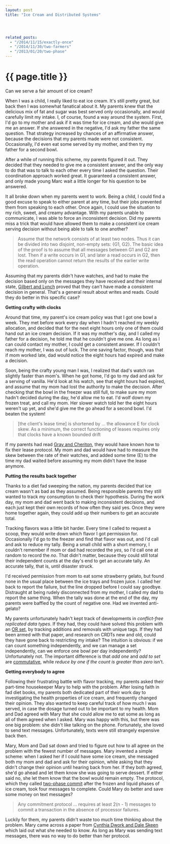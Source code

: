 ```yaml
---
layout: post
title: "Ice Cream and Distributed Systems"




related_posts:
  - "/2014/11/15/exactly-once"
  - "/2014/11/30/two-farmers"
  - "/2013/01/20/two-phase"
---
```

{{ page.title }}
================

<p class="meta">Can we serve a fair amount of ice cream?</p>

When I was a child, I really liked to eat ice cream. It's still pretty great, but back then I was somewhat fanatical about it. My parents knew that the delicious mix of fat and sugar was best served only occasionally, and would carefully limit my intake. I, of course, found a way around the system. First, I'd go to my mother and ask if it was time for ice cream, and she would give me an answer. If she answered in the negative, I'd ask my father the same question. That strategy increased by chances of an affirmative answer, because the decisions that my parents made were not consistent. Occasionally, I'd even eat some served by my mother, and then try my father for a second bowl.

After a while of running this scheme, my parents figured it out. They decided that they needed to give me a consistent answer, and the only way to do that was to talk to each other every time I asked the question. Their coordination approach worked great. It guaranteed a consistent answer, and only made young Marc wait a little longer for his question to be answered.

It all broke down when my parents went to work. Being a child, I could find a good excuse to speak to either parent at any time, but their jobs prevented them from speaking to each other. Once again, I could use the situation to my rich, sweet, and creamy advantage. With my parents unable to communicate, I was able to force an inconsistent decision. Did my parents miss a trick that would have allowed them to make a consistent ice cream serving decision without being able to talk to one another?

> Assume that the network consists of at least two nodes. Thus it can be divided into two disjoint, non-empty sets: {G1, G2}. The basic idea of the proof is to assume that all messages between G1 and G2 are lost. Then if a write occurs in G1, and later a read occurs in G2, then the read operation cannot return the results of the earlier write operation.

Assuming that my parents didn't have watches, and had to make the decision based only on the messages they have received and their internal state, [Gilbert and Lynch](http://citeseerx.ist.psu.edu/viewdoc/summary?doi=10.1.1.67.6951) proved that they can't have made a consistent decision in general. That's a general result about writes and reads. Could they do better in this specific case?

**Getting crafty with clocks**

Around that time, my parent's ice cream policy was that I got one bowl a week. They met before work every day when I hadn't reached my weekly allocation, and decided that for the next eight hours only one of them could hand out an ice cream decision. If it was my mother's day, and I called my father for a decision, he told me that he couldn't give me one. As long as I can could contact my mother, I could get a consistent answer. If I couldn't reach my mother, I was out of luck. The one saving factor, though, was that if mom worked late, dad would notice the eight hours had expired and make a decision.

Soon, being the crafty young man I was, I realized that dad's watch ran slightly faster than mom's. When he got home, I'd go to my dad and ask for a serving of vanilla. He'd look at his watch, see that eight hours had expired, and assume that my mom had lost the authority to make the decision. After checking that the bowl in the freezer was still full, to make sure my mom hadn't decided during the day, he'd allow me to eat. I'd wolf down my frozen treat, and call my mom. Her slower watch told her the eight hours weren't up yet, and she'd give me the go ahead for a second bowl. I'd beaten the system!

> [the client's lease time] is shortened by ... the allowance E for clock skew.
> As a minimum, the correct functioning of leases requires only that clocks have a known bounded drift

If my parents had read [Gray and Cheriton](http://web.stanford.edu/class/cs240/readings/89-leases.pdf), they would have known how to fix their lease protocol. My mom and dad would have had to measure the skew between the rate of their watches, and added some time (E) to the time my dad waited before assuming my mom didn't have the lease anymore.

**Putting the results back together**

Thanks to a diet fad sweeping the nation, my parents decided that ice cream wasn't as bad as they assumed. Being responsible parents they still wanted to track my consumption to check their hypothesis. During the work day, my mom and dad went back to making inconsistent decisions, and each just kept their own records of how often they said yes. Once they were home together again, they could add up their numbers to get an accurate total.

Tracking flavors was a little bit harder. Every time I called to request a scoop, they would write down which flavor I got permission for. Occasionally I'd go to the freezer and find that flavor was out, and I'd call and ask to reduce my tally. Being a small child with a short memory, I couldn't remember if mom or dad had recorded the *yes*, so I'd call one at random to record the *no*. That didn't matter, because they could still total their independent counts at the day's end to get an accurate tally. An accurate tally, that is, until disaster struck.

I'd received permission from mom to eat some strawberry gelato, but found none in the usual place between the ice trays and frozen juice. I called her back to report the failure, but the line dropped before I could say goodbye. Distraught at being rudely disconnected from my mother, I called my dad to report the same thing. When the tally was done at the end of the day, my parents were baffled by the count of negative one. Had we invented anti-gelato?

My parents unfortunately hadn't kept track of developments in *conflict-free replicated data types*. If they had, they could have solved this problem with an [OR set](https://hal.inria.fr/hal-00738680/PDF/RR-8083.pdf), by tracking additions and removals with unique tags. If they had been armed with that paper, and research on CRDTs new and old, could they have gone back to restricting my intake? The intuition is obvious: if we can count something independently, and we can manage a set independently, can we enforce one bowl per day independently? Unfortunately not. The important difference is that *add one* and *add to set* are [commutative](http://en.wikipedia.org/wiki/Commutative_property), while *reduce by one if the count is greater than zero* isn't.

**Getting everybody to agree**

Following their frustrating battle with flavor tracking, my parents asked their part-time housekeeper Mary to help with the problem. After losing faith in fad diet books, my parents both dedicated part of their work day to investigating the health properties of ice cream, and frequently changed their opinion. They also wanted to keep careful track of how much I was served, in case the dosage turned out to be important to my health. Mom and Dad agreed with Mary that she could allow me to eat some as long as all of them agreed when I asked. Mary was happy with this, but there was one big problem: she didn't like talking on the phone. Fortunately, she loved to send text messages. Unfortunately, texts were still strangely expensive back then.

Mary, Mom and Dad sat down and tried to figure out how to all agree on the problem with the fewest number of messages. Mary invented a simple scheme: when I asked her if I could have some ice cream, she messaged both my mom and dad and ask for their opinion, while asking that they didn't change their opinion until hearing back from her. If they both agreed, she'd go ahead and let them know she was going to serve dessert. If either said no, she let them know that the bowl would remain empty. The protocol, which they called [two-phase commit](http://en.wikipedia.org/wiki/Two-phase_commit_protocol) after the frozen and liquid phases of ice cream, took four messages to complete. Could Mary do better and save some money on text messages?

> Any commitment protocol ... requires at least 2(n - 1) messages to commit a transaction in the absence of processor failures.

Luckily for them, my parents didn't waste too much time thinking about the problem. Mary came across a paper from [Cynthia Dwork and Dale Skeen](http://dl.acm.org/citation.cfm?id=806705) which laid out what she needed to know. As long as Mary was sending text messages, there was no way to do better than her protocol.
